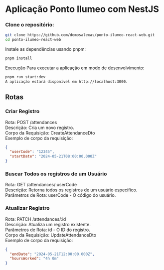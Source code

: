 # Aplicação Ponto Ilumeo com NestJS

### Clone o repositório:

```bash
git clone https://github.com/demosalexas/ponto-ilumeo-react-web.git
cd ponto-ilumeo-react-web
```

Instale as dependências usando pnpm:
```bash
pnpm install
```
Execução
Para executar a aplicação em modo de desenvolvimento:

```bash
pnpm run start:dev
A aplicação estará disponível em http://localhost:3000.
```

## Rotas
### Criar Registro
Rota: POST /attendances  
Descrição: Cria um novo registro.  
Corpo da Requisição: CreateAttendanceDto  
Exemplo de corpo da requisição:  

```json
{
  "userCode": "12345",
  "startDate": "2024-05-21T08:00:00.000Z"
}
```
### Buscar Todos os registros de um Usuário
Rota: GET /attendances/:userCode  
Descrição: Retorna todos os registros de um usuário específico.  
Parâmetros de Rota: userCode - O código do usuário.  

### Atualizar Registro
Rota: PATCH /attendances/:id  
Descrição: Atualiza um registro existente.  
Parâmetros de Rota: id - O ID do registro.  
Corpo da Requisição: UpdateAttendanceDto  
Exemplo de corpo da requisição:  

```json
{
  "endDate": "2024-05-21T12:00:00.000Z",
  "hoursWorked": "4h 0m"
}
```
